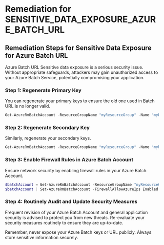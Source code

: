 # Remediation for SENSITIVE_DATA_EXPOSURE_AZURE_BATCH_URL

## Remediation Steps for Sensitive Data Exposure for Azure Batch URL

Azure Batch URL Sensitive data exposure is a serious security issue. Without appropriate safeguards, attackers may gain unauthorized access to your Azure Batch Service, potentially compromising your application.

### Step 1: Regenerate Primary Key

You can regenerate your primary keys to ensure the old one used in Batch URL is no longer valid.

```PowerShell
Get-AzureRmBatchAccount -ResourceGroupName "myResourceGroup" -Name "mybatchaccount" | Regenerate-AzureRmBatchAccountKey -KeyType Primary
```

### Step 2: Regenerate Secondary Key

Similarly, regenerate your secondary keys.

```PowerShell
Get-AzureRmBatchAccount -ResourceGroupName "myResourceGroup" -Name "mybatchaccount" | Regenerate-AzureRmBatchAccountKey -KeyType Secondary
```

### Step 3: Enable Firewall Rules in Azure Batch Account

Ensure network security by enabling firewall rules in your Azure Batch Account.

```PowerShell
$batchAccount = Get-AzureRmBatchAccount -ResourceGroupName "myResourceGroup" -Name "mybatchaccount"
$batchAccount | Set-AzureRmBatchAccount -FirewallAllowAzureIps Enabled
```

### Step 4: Routinely Audit and Update Security Measures

Frequent revision of your Azure Batch Account and general application security is advised to protect you from new threats. Re-evaluate your security measures routinely to ensure they are up-to-date.

Remember, never expose your Azure Batch keys or URL publicly. Always store sensitive information securely.